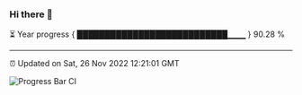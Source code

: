### Hi there 👋

⏳ Year progress { ███████████████████████████▁▁▁ } 90.28 %

---

⏰ Updated on Sat, 26 Nov 2022 12:21:01 GMT

![Progress Bar CI](https://github.com/liununu/liununu/workflows/Progress%20Bar%20CI/badge.svg)
